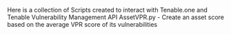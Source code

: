 Here is a collection of Scripts created to interact with Tenable.one and Tenable Vulnerability Management API
AssetVPR.py - Create an asset score based on the average VPR score of its vulnerabilities
